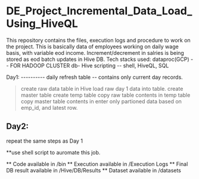 # DE_Project_Incremental_Data_Load_Using_HiveQL
This repository contains the files, execution logs and procedure to work on the project.
This is basically data of employees working on daily wage basis, with variable eod income. Increment/decrement in salries is being stored as eod batch updates in Hive DB.
Tech stacks used:
dataproc(GCP) -- FOR HADOOP CLUSTER
db- Hive
scripting -- shell, HiveQL, SQL

Day1:
---------- daily refresh table -- contains only current day records. 
> create raw data table in Hive
> load raw day 1 data into table.
> create master table
> create temp table
> copy raw table contents in temp table
> copy master table contents in 
> enter only partioned data based on emp_id, and latest row.

Day2:
-------
repeat the same steps as Day 1

**use shell script to auromate this job.

** Code available in /bin
** Execution available in /Execution Logs
** Final DB result available in /Hive/DB/Results
** Dataset available in /datasets

